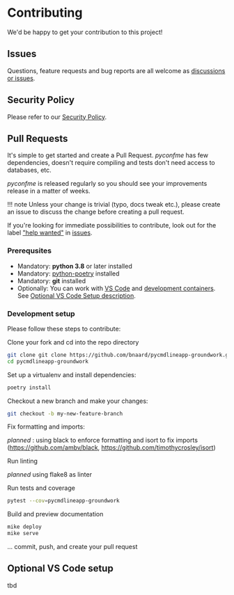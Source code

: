 # Contributing

We'd be happy to get your contribution to this project!

## Issues

Questions, feature requests and bug reports are all welcome as [discussions or issues](https://github.com/bnaard/pycmdlineapp-groundwork/issues).

## Security Policy

Please refer to our [Security Policy](https://github.com/bnaard/pycmdlineapp-groundwork/security/policy).

## Pull Requests

It's simple to get started and create a Pull Request. *pyconfme* has few dependencies, doesn't require compiling and tests don't need access to databases, etc.

*pyconfme* is released regularly so you should see your improvements release in a matter of weeks.

!!! note
    Unless your change is trivial (typo, docs tweak etc.), please create an issue to discuss the change before
    creating a pull request.

If you're looking for immediate possibilities to contribute, look out for the label ["help wanted"](https://github.com/github.com/bnaard/pycmdlineapp-groundwork/issues?q=is%3Aopen+is%3Aissue+label%3A%22help+wanted%22) in [issues]((https://github.com/bnaard/pycmdlineapp-groundwork/issues)).

### Prerequsites

- Mandatory: **python 3.8** or later installed
- Mandatory: [python-poetry](https://python-poetry.org/) installed
- Mandatory: **git** installed
- Optionally: You can work with [VS Code](https://code.visualstudio.com/) and [development containers](https://github.com/microsoft/vscode-dev-containers). See [Optional VS Code Setup description](#optional-vs-code-setup).

### Development setup

Please follow these steps to contribute:

Clone your fork and cd into the repo directory

```bash
git clone git clone https://github.com/bnaard/pycmdlineapp-groundwork.git
cd pycmdlineapp-groundwork
```

Set up a virtualenv and install dependencies:

```bash
poetry install
```

Checkout a new branch and make your changes:

```bash
git checkout -b my-new-feature-branch
```

Fix formatting and imports:

_planned_ : using black to enforce formatting and isort to fix imports
(https://github.com/ambv/black, https://github.com/timothycrosley/isort)


Run linting

_planned_ using flake8 as linter


Run tests and coverage

```bash
pytest --cov=pycmdlineapp-groundwork
```

Build and preview documentation

```bash
mike deploy
mike serve
```

... commit, push, and create your pull request

## Optional VS Code setup

tbd
